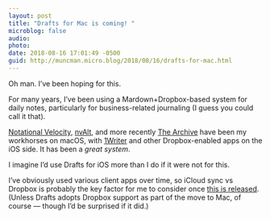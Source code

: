 ```yaml
---
layout: post
title: "Drafts for Mac is coming! "
microblog: false
audio: 
photo: 
date: 2018-08-16 17:01:49 -0500
guid: http://muncman.micro.blog/2018/08/16/drafts-for-mac.html
---
```

Oh man. I&rsquo;ve been hoping for this. 

For many years, I&rsquo;ve been using a Mardown+Dropbox-based system for daily notes, particularly for business-related journaling (I guess you could call it that). 

[Notational Velocity](http://notational.net), [nvAlt](http://brettterpstra.com/projects/nvalt/), and more recently [The Archive](https://zettelkasten.de/the-archive/) have been my workhorses on macOS, with [1Writer](http://1writerapp.com) and other Dropbox-enabled apps on the iOS side. It has been a _great system_. 

I imagine I&rsquo;d use Drafts for iOS more than I do if it were not for this. 

I&rsquo;ve obviously used various client apps over time, so iCloud sync vs Dropbox is probably the key factor for me to consider once [this is released](https://vimeo.com/285326696). (Unless Drafts adopts Dropbox support as part of the move to Mac, of course &mdash; though I&rsquo;d be surprised if it did.) 
